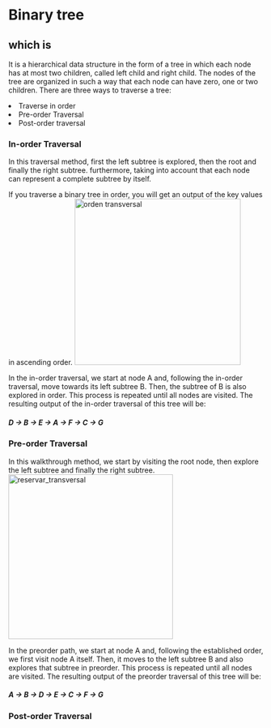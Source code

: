 <h1>Binary tree</h1>

<h2>which is</h2>
<p>It is a hierarchical data structure in the form of a tree in which each node has at most two children, called left child and right child. The nodes of the tree are organized in such a way that each node can have zero, one or two children.
There are three ways to traverse a tree:</p>
<li>Traverse in order</li>
<li>Pre-order Traversal</li>
<li>Post-order traversal</li>

<h3>In-order Traversal</h3>

<p>In this traversal method, first the left subtree is explored, then the root and finally the right subtree. furthermore, taking into account that each node can represent a complete subtree by itself.

If you traverse a binary tree in order, you will get an output of the key values in ascending order.
<img width="328" alt="orden transversal" src="https://github.com/20Emi/holbertonschool-binary_trees/assets/124268926/21a033dd-40f3-4920-9fe4-3dedc6f82e9f">

In the in-order traversal, we start at node A and, following the in-order traversal, move towards its left subtree B. Then, the subtree of B is also explored in order. This process is repeated until all nodes are visited. The resulting output of the in-order traversal of this tree will be:
</p>
<h5>D → B → E → A → F → C → G</h5>

<h3>Pre-order Traversal</h3>

<p>In this walkthrough method, we start by visiting the root node, then explore the left subtree and finally the right subtree.
<img width="325" alt="reservar_transversal" src="https://github.com/20Emi/holbertonschool-binary_trees/assets/124268926/3d659fa6-5914-414f-9592-ae78ddfde171">

In the preorder path, we start at node A and, following the established order, we first visit node A itself. Then, it moves to the left subtree B and also explores that subtree in preorder. This process is repeated until all nodes are visited. The resulting output of the preorder traversal of this tree will be:
</p>
<h5>A → B → D → E → C → F → G</h5>

<h3>Post-order Traversal</h3>
<p></p>
